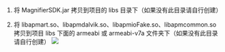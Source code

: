 1. 将 MagnifierSDK.jar 拷贝到项目的 libs 目录下（如果没有此目录请自行创建）

2. 将 libapmart.so、libapmdalvik.so、libapmioFake.so、libapmcommon.so 拷贝到项目 libs 下面的 armeabi 或 armeabi-v7a 文件夹下（如果没有此目录请自行创建）
![](https://main.qcloudimg.com/raw/3b9257b0da7f008cf767cd5a15b8e8a7.png)